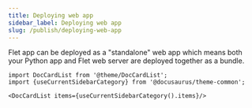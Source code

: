 ```yaml
---
title: Deploying web app
sidebar_label: Deploying web app
slug: /publish/deploying-web-app
---
```


Flet app can be deployed as a "standalone" web app which means both your Python app and Flet web server are deployed together as a bundle.

```mdx-code-block
import DocCardList from '@theme/DocCardList';
import {useCurrentSidebarCategory} from '@docusaurus/theme-common';

<DocCardList items={useCurrentSidebarCategory().items}/>
```